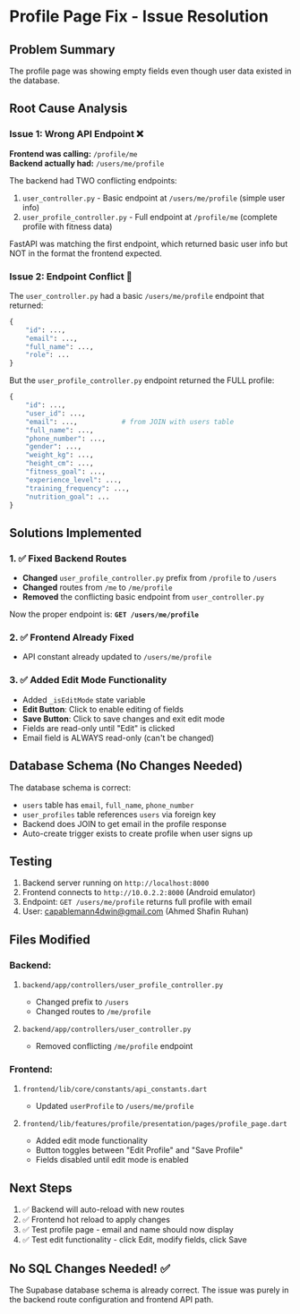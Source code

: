 # Profile Page Fix - Issue Resolution

## Problem Summary
The profile page was showing empty fields even though user data existed in the database.

## Root Cause Analysis

### Issue 1: Wrong API Endpoint ❌
**Frontend was calling:** `/profile/me`  
**Backend actually had:** `/users/me/profile`  

The backend had TWO conflicting endpoints:
1. `user_controller.py` - Basic endpoint at `/users/me/profile` (simple user info)
2. `user_profile_controller.py` - Full endpoint at `/profile/me` (complete profile with fitness data)

FastAPI was matching the first endpoint, which returned basic user info but NOT in the format the frontend expected.

### Issue 2: Endpoint Conflict 🔴
The `user_controller.py` had a basic `/users/me/profile` endpoint that returned:
```python
{
    "id": ...,
    "email": ...,
    "full_name": ...,
    "role": ...
}
```

But the `user_profile_controller.py` endpoint returned the FULL profile:
```python
{
    "id": ...,
    "user_id": ...,
    "email": ...,           # from JOIN with users table
    "full_name": ...,
    "phone_number": ...,
    "gender": ...,
    "weight_kg": ...,
    "height_cm": ...,
    "fitness_goal": ...,
    "experience_level": ...,
    "training_frequency": ...,
    "nutrition_goal": ...
}
```

## Solutions Implemented

### 1. ✅ Fixed Backend Routes
- **Changed** `user_profile_controller.py` prefix from `/profile` to `/users`
- **Changed** routes from `/me` to `/me/profile`
- **Removed** the conflicting basic endpoint from `user_controller.py`

Now the proper endpoint is: **`GET /users/me/profile`**

### 2. ✅ Frontend Already Fixed
- API constant already updated to `/users/me/profile`

### 3. ✅ Added Edit Mode Functionality
- Added `_isEditMode` state variable
- **Edit Button**: Click to enable editing of fields
- **Save Button**: Click to save changes and exit edit mode
- Fields are read-only until "Edit" is clicked
- Email field is ALWAYS read-only (can't be changed)

## Database Schema (No Changes Needed)

The database schema is correct:
- `users` table has `email`, `full_name`, `phone_number`
- `user_profiles` table references `users` via foreign key
- Backend does JOIN to get email in the profile response
- Auto-create trigger exists to create profile when user signs up

## Testing

1. Backend server running on `http://localhost:8000`
2. Frontend connects to `http://10.0.2.2:8000` (Android emulator)
3. Endpoint: `GET /users/me/profile` returns full profile with email
4. User: capablemann4dwin@gmail.com (Ahmed Shafin Ruhan)

## Files Modified

### Backend:
1. `backend/app/controllers/user_profile_controller.py`
   - Changed prefix to `/users`
   - Changed routes to `/me/profile`
   
2. `backend/app/controllers/user_controller.py`
   - Removed conflicting `/me/profile` endpoint

### Frontend:
1. `frontend/lib/core/constants/api_constants.dart`
   - Updated `userProfile` to `/users/me/profile`
   
2. `frontend/lib/features/profile/presentation/pages/profile_page.dart`
   - Added edit mode functionality
   - Button toggles between "Edit Profile" and "Save Profile"
   - Fields disabled until edit mode is enabled

## Next Steps

1. ✅ Backend will auto-reload with new routes
2. ✅ Frontend hot reload to apply changes
3. ✅ Test profile page - email and name should now display
4. ✅ Test edit functionality - click Edit, modify fields, click Save

## No SQL Changes Needed! ✅

The Supabase database schema is already correct. The issue was purely in the backend route configuration and frontend API path.
